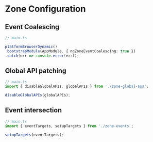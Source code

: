 # Zone Configuration
  
  ## Event Coalescing

  ```typescript
  // main.ts

  platformBrowserDynamic()
  .bootstrapModule(AppModule, { ngZoneEventCoalescing: true })
  .catch(err => console.error(err));
  ```

  ## Global API patching

  ```typescript
  // main.ts
  import { disableGlobalAPIs, globalAPIs } from './zone-global-aps';

  disableGlobalAPIs(globalAPIs);
  ```

  ## Event intersection

  ```typescript
  // main.ts
  import { eventTargets, setupTargets } from './zone-events';

  setupTargets(eventTargets);
  ```

